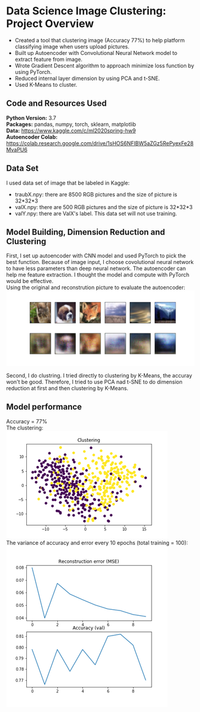 # Data Science Image Clustering: Project Overview
* Created a tool that clustering image (Accuracy 77%) to help platform classifying image when users upload pictures.
* Built up Autoencoder with Convolutional Neural Network model to extract feature from image.
* Wrote Gradient Descent algorithm to approach minimize loss function by using PyTorch.
* Reduced internal layer dimension by using PCA and t-SNE.
* Used K-Means to cluster.

## Code and Resources Used
**Python Version:** 3.7  
**Packages:** pandas, numpy, torch, sklearn, matplotlib  
**Data:** https://www.kaggle.com/c/ml2020spring-hw9  
**Autoencoder Colab:** https://colab.research.google.com/drive/1sHOS6NFIBW5aZGz5RePyexFe28MvaPU6  

## Data Set
I used data set of image that be labeled in Kaggle:
* traubX.npy: there are 8500 RGB pictures and the size of picture is 32\*32\*3
* valX.npy: there are 500 RGB pictures and the size of picture is 32\*32\*3
* valY.npy: there are ValX's label. This data set will not use training.    

## Model Building, Dimension Reduction and Clustering
First, I set up autoencoder with CNN model and used PyTorch to pick the best function. Because of image input, I choose covolutional neural network to have less parameters than deep neural network. The autoencoder can help me feature extraction. I thought the model and compute with PyTorch would be effective.  
Using the original and reconstrution picture to evaluate the autoencoder:    
![alt text](https://github.com/ILing82816/ds_image_clustering_proj/blob/master/Figure/compare_ori_and_reconstruct.png)

Second, I do clustring. I tried directly to clustering by K-Means, the accuray won't be good. Therefore, I tried to use PCA nad t-SNE to do dimension reduction at first and then clustering by K-Means.

## Model performance
 Accuracy = 77%  
The clustering:   
![alt text](https://github.com/ILing82816/ds_image_clustering_proj/blob/master/Figure/Clustering.png)  
The variance of accuracy and error every 10 epochs (total training = 100):    
![alt text](https://github.com/ILing82816/ds_image_clustering_proj/blob/master/Figure/accuracy.png)    
    
  
